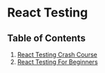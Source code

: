 # React Testing

## Table of Contents

1. [React Testing Crash Course](./javascript.react-js.testing.react-testing-crash-course.md)
2. [React Testing For Beginners](./react_testing_for_beginners.md)
